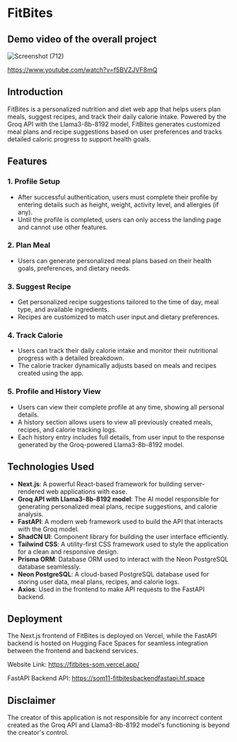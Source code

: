 # FitBites

## Demo video of the overall project

![Screenshot (712)](https://github.com/user-attachments/assets/63110cd6-ea64-4dd2-82aa-b7dc61a06d81)

https://www.youtube.com/watch?v=f5BVZJVF8mQ

## Introduction

FitBites is a personalized nutrition and diet web app that helps users plan meals, suggest recipes, and track their daily calorie intake. Powered by the Groq API with the Llama3-8b-8192 model, FitBites generates customized meal plans and recipe suggestions based on user preferences and tracks detailed caloric progress to support health goals.

## Features

### 1. **Profile Setup**
   - After successful authentication, users must complete their profile by entering details such as height, weight, activity level, and allergies (if any).
   - Until the profile is completed, users can only access the landing page and cannot use other features.

### 2. **Plan Meal**
   - Users can generate personalized meal plans based on their health goals, preferences, and dietary needs.

### 3. **Suggest Recipe**
   - Get personalized recipe suggestions tailored to the time of day, meal type, and available ingredients.
   - Recipes are customized to match user input and dietary preferences.

### 4. **Track Calorie**
   - Users can track their daily calorie intake and monitor their nutritional progress with a detailed breakdown.
   - The calorie tracker dynamically adjusts based on meals and recipes created using the app.

### 5. **Profile and History View**
   - Users can view their complete profile at any time, showing all personal details.
   - A history section allows users to view all previously created meals, recipes, and calorie tracking logs.
   - Each history entry includes full details, from user input to the response generated by the Groq-powered Llama3-8b-8192 model.

## Technologies Used

- **Next.js**: A powerful React-based framework for building server-rendered web applications with ease.
- **Groq API with Llama3-8b-8192 model**: The AI model responsible for generating personalized meal plans, recipe suggestions, and calorie analysis.
- **FastAPI**: A modern web framework used to build the API that interacts with the Groq model.
- **ShadCN UI**: Component library for building the user interface efficiently.
- **Tailwind CSS**: A utility-first CSS framework used to style the application for a clean and responsive design.
- **Prisma ORM**: Database ORM used to interact with the Neon PostgreSQL database seamlessly.
- **Neon PostgreSQL**: A cloud-based PostgreSQL database used for storing user data, meal plans, recipes, and calorie logs.
- **Axios**: Used in the frontend to make API requests to the FastAPI backend.

## Deployment

The Next.js frontend of FitBites is deployed on Vercel, while the FastAPI backend is hosted on Hugging Face Spaces for seamless integration between the frontend and backend services.

Website Link: https://fitbites-som.vercel.app/

FastAPI Backend API: https://som11-fitbitesbackendfastapi.hf.space

## Disclaimer

The creator of this application is not responsible for any incorrect content created as the Groq API and Llama3-8b-8192 model's functioning is beyond the creator's control.
